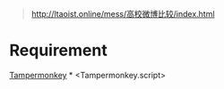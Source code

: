  > <http://ltaoist.online/mess/高校微博比较/index.html>

# Requirement

[Tampermonkey](http://tampermonkey.net/)
	* <Tampermonkey.script>